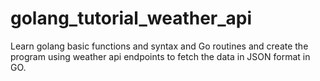 # golang_tutorial_weather_api
Learn golang basic functions and syntax and Go routines and create the program using weather api endpoints to fetch the data in JSON format in GO.
